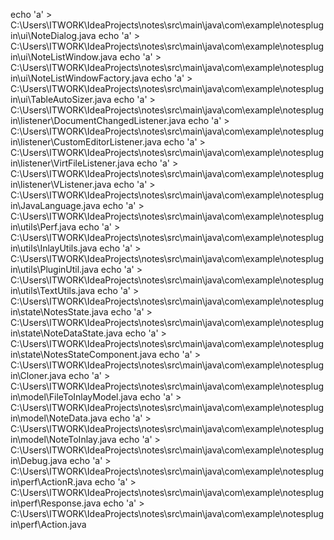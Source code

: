 echo 'a' > C:\Users\ITWORK\IdeaProjects\notes\src\main\java\com\example\notesplugin\ui\NoteDialog.java
echo 'a' > C:\Users\ITWORK\IdeaProjects\notes\src\main\java\com\example\notesplugin\ui\NoteListWindow.java
echo 'a' > C:\Users\ITWORK\IdeaProjects\notes\src\main\java\com\example\notesplugin\ui\NoteListWindowFactory.java
echo 'a' > C:\Users\ITWORK\IdeaProjects\notes\src\main\java\com\example\notesplugin\ui\TableAutoSizer.java
echo 'a' > C:\Users\ITWORK\IdeaProjects\notes\src\main\java\com\example\notesplugin\listener\DocumentChangedListener.java
echo 'a' > C:\Users\ITWORK\IdeaProjects\notes\src\main\java\com\example\notesplugin\listener\CustomEditorListener.java
echo 'a' > C:\Users\ITWORK\IdeaProjects\notes\src\main\java\com\example\notesplugin\listener\VirtFileListener.java
echo 'a' > C:\Users\ITWORK\IdeaProjects\notes\src\main\java\com\example\notesplugin\listener\VListener.java
echo 'a' > C:\Users\ITWORK\IdeaProjects\notes\src\main\java\com\example\notesplugin\JavaLanguage.java
echo 'a' > C:\Users\ITWORK\IdeaProjects\notes\src\main\java\com\example\notesplugin\utils\Perf.java
echo 'a' > C:\Users\ITWORK\IdeaProjects\notes\src\main\java\com\example\notesplugin\utils\InlayUtils.java
echo 'a' > C:\Users\ITWORK\IdeaProjects\notes\src\main\java\com\example\notesplugin\utils\PluginUtil.java
echo 'a' > C:\Users\ITWORK\IdeaProjects\notes\src\main\java\com\example\notesplugin\utils\TextUtils.java
echo 'a' > C:\Users\ITWORK\IdeaProjects\notes\src\main\java\com\example\notesplugin\state\NotesState.java
echo 'a' > C:\Users\ITWORK\IdeaProjects\notes\src\main\java\com\example\notesplugin\state\NoteDataState.java
echo 'a' > C:\Users\ITWORK\IdeaProjects\notes\src\main\java\com\example\notesplugin\state\NotesStateComponent.java
echo 'a' > C:\Users\ITWORK\IdeaProjects\notes\src\main\java\com\example\notesplugin\Cloner.java
echo 'a' > C:\Users\ITWORK\IdeaProjects\notes\src\main\java\com\example\notesplugin\model\FileToInlayModel.java
echo 'a' > C:\Users\ITWORK\IdeaProjects\notes\src\main\java\com\example\notesplugin\model\NoteData.java
echo 'a' > C:\Users\ITWORK\IdeaProjects\notes\src\main\java\com\example\notesplugin\model\NoteToInlay.java
echo 'a' > C:\Users\ITWORK\IdeaProjects\notes\src\main\java\com\example\notesplugin\Debug.java
echo 'a' > C:\Users\ITWORK\IdeaProjects\notes\src\main\java\com\example\notesplugin\perf\ActionR.java
echo 'a' > C:\Users\ITWORK\IdeaProjects\notes\src\main\java\com\example\notesplugin\perf\Response.java
echo 'a' > C:\Users\ITWORK\IdeaProjects\notes\src\main\java\com\example\notesplugin\perf\Action.java
